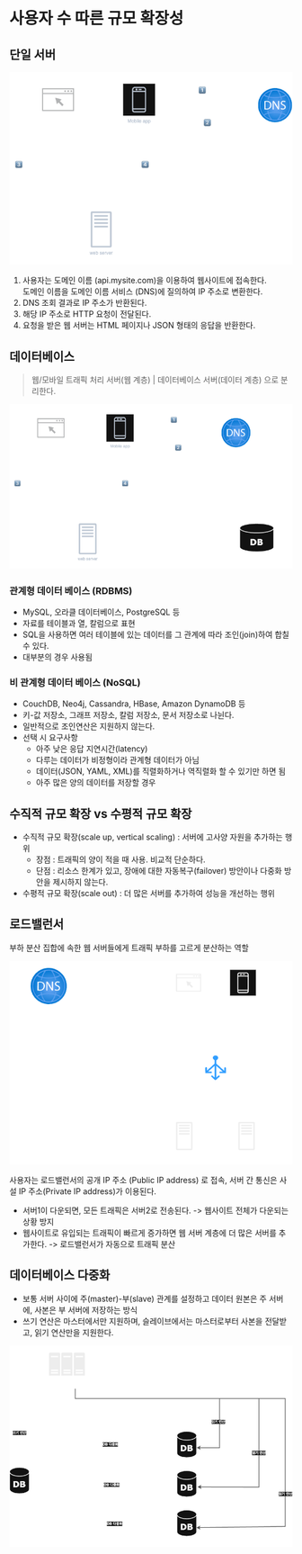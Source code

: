 # 사용자 수 따른 규모 확장성
## 단일 서버
![simple](../image/ch1-1.png)
1. 사용자는 도메인 이름 (api.mysite.com)을 이용하여 웹사이트에 접속한다.  
도메인 이름을 도메인 이름 서비스 (DNS)에 질의하여 IP 주소로 변환한다.
2. DNS 조회 결과로 IP 주소가 반환된다.
3. 해당 IP 주소로 HTTP 요청이 전달된다.
4. 요청을 받은 웹 서버는 HTML 페이지나 JSON 형태의 응답을 반환한다.

## 데이터베이스
> 웹/모바일 트래픽 처리 서버(웹 계층) | 데이터베이스 서버(데이터 계층) 으로 분리한다.

![simple](../image/ch1-2.png)
### 관계형 데이터 베이스 (RDBMS)
* MySQL, 오라클 데이터베이스, PostgreSQL 등
* 자료를 테이블과 열, 칼럼으로 표현
* SQL을 사용하면 여러 테이블에 있는 데이터를 그 관계에 따라 조인(join)하여 합칠 수 있다.
* 대부분의 경우 사용됨

### 비 관계형 데이터 베이스 (NoSQL)
* CouchDB, Neo4j, Cassandra, HBase, Amazon DynamoDB 등
* 키-값 저장소, 그래프 저장소, 칼럼 저장소, 문서 저장소로 나뉜다.
* 일반적으로 조인연산은 지원하지 않는다.
* 선택 시 요구사항  
    * 아주 낮은 응답 지연시간(latency)
    * 다루는 데이터가 비정형이라 관계형 데이터가 아님
    * 데이터(JSON, YAML, XML)를 직렬화하거나 역직렬화 할 수 있기만 하면 됨
    * 아주 많은 양의 데이터를 저장할 경우

## 수직적 규모 확장 vs 수평적 규모 확장
* 수직적 규모 확장(scale up, vertical scaling) : 서버에 고사양 자원을 추가하는 행위
    * 장점 : 트래픽의 양이 적을 때 사용. 비교적 단순하다.
    * 단점 : 리소스 한계가 있고, 장애에 대한 자동복구(failover) 방안이나 다중화 방안을 제시하지 않는다. 
* 수평적 규모 확장(scale out) : 더 많은 서버를 추가하여 성능을 개선하는 행위 

## 로드밸런서
부하 분산 집합에 속한 웹 서버들에게 트래픽 부하를 고르게 분산하는 역할

![simple](../image/ch1-3.png)

사용자는 로드밸런서의 공개 IP 주소 (Public IP address) 로 접속, 서버 간 통신은 사설 IP 주소(Private IP address)가 이용된다.
* 서버1이 다운되면, 모든 트래픽은 서버2로 전송된다. -> 웹사이트 전체가 다운되는 상황 방지
* 웹사이트로 유입되는 트래픽이 빠르게 증가하면 웹 서버 계층에 더 많은 서버를 추가한다. -> 로드밸런서가 자동으로 트래픽 분산

## 데이터베이스 다중화
* 보통 서버 사이에 주(master)-부(slave) 관계를 설정하고 데이터 원본은 주 서버에, 사본은 부 서버에 저장하는 방식
* 쓰기 연산은 마스터에서만 지원하며, 슬레이브에서는 마스터로부터 사본을 전달받고, 읽기 연산만을 지원한다.

![simple](../image/ch1-4.png)